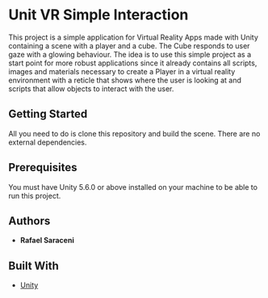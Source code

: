 # Unit VR Simple Interaction

This project is a simple application for Virtual Reality Apps made with Unity containing a scene with a player and a cube. The Cube responds to user gaze with a glowing behaviour. The idea is to use this simple project as a start point for more robust applications since it already contains all scripts, images and materials necessary to create a Player in a virtual reality environment with a reticle that shows where the user is looking at and scripts that allow objects to interact with the user.

## Getting Started

All you need to do is clone this repository and build the scene. There are no external dependencies.

## Prerequisites

You must have Unity 5.6.0 or above installed on your machine to be able to run this project.

## Authors

* **Rafael Saraceni** 

## Built With

* [Unity](http://unity3d.com/)
